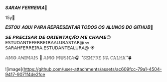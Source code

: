𝑺𝑨𝑹𝑨𝑯 𝑭𝑬𝑹𝑹𝑬𝑰𝑹𝑨🌻

15y🦋

𝑬𝑺𝑻𝑶𝑼 𝑨𝑸𝑼𝑰 𝑷𝑨𝑹𝑨 𝑹𝑬𝑷𝑹𝑬𝑺𝑬𝑵𝑻𝑨𝑹 𝑻𝑶𝑫𝑶𝑺 𝑶𝑺 𝑨𝑳𝑼𝑵𝑶𝑺 𝑫𝑶 𝑮𝑰𝑻𝑯𝑼𝑩🦢

𝙎𝙀 𝙋𝙍𝙀𝘾𝙄𝙎𝘼𝙍 𝘿𝙀 𝙊𝙍𝙄𝙀𝙉𝙏𝘼𝘾̧𝘼̃𝙊 𝙈𝙀 𝘾𝙃𝘼𝙈𝙀😉
𝖤𝖲𝖳𝖴𝖣𝖠𝖭𝖳𝖤𝖥𝖤𝖱𝖱𝖤𝖨𝖱𝖠𝖠𝖫𝖴𝖱𝖠𝖲𝖳𝖠𝖱@ ∞
𝖲𝖠𝖱𝖠𝖧𝖥𝖤𝖱𝖱𝖤𝖨𝖱𝖠.𝖤𝖲𝖳𝖴𝖣𝖠𝖭𝖳𝖤𝖠𝖫𝖴𝖱𝖠@ ☀

  𝔸𝕄𝕆 𝔸ℕ𝕀𝕄𝔸𝕀𝕊 🦜
  𝔸𝕄𝕆 𝕄𝕌𝕊𝕀ℂ𝔸🎧
''𝚂𝙴𝙼𝙿𝚁𝙴 𝙽𝙰 𝙲𝙰𝙻𝙼𝙰''🍀

![image](https://github.com/user-attachments/assets/ac609fcc-79a1-4504-9417-9071f4de2fce











